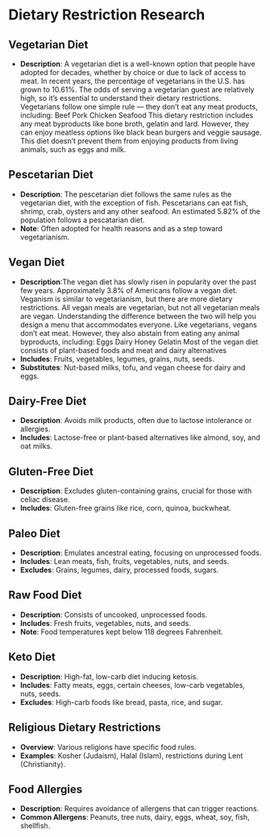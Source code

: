 # Dietary Restriction Research
## Vegetarian Diet
- **Description**: A vegetarian diet is a well-known option that people have adopted for decades, whether by choice or due to lack of access to meat. In recent years, the percentage of vegetarians in the U.S. has grown to 10.61%. The odds of serving a vegetarian guest are relatively high, so it’s essential to understand their dietary restrictions. Vegetarians follow one simple rule — they don’t eat any meat products, including:
Beef
Pork
Chicken
Seafood
This dietary restriction includes any meat byproducts like bone broth, gelatin and lard. However, they can enjoy meatless options like black bean burgers and veggie sausage. This diet doesn’t prevent them from enjoying products from living animals, such as eggs and milk.

## Pescetarian Diet
- **Description**: The pescetarian diet follows the same rules as the vegetarian diet, with the exception of fish. Pescetarians can eat fish, shrimp, crab, oysters and any other seafood. An estimated 5.82% of the population follows a pescatarian diet.
- **Note**: Often adopted for health reasons and as a step toward vegetarianism.

## Vegan Diet
- **Description**:The vegan diet has slowly risen in popularity over the past few years. Approximately 3.8% of Americans follow a vegan diet. Veganism is similar to vegetarianism, but there are more dietary restrictions. All vegan meals are vegetarian, but not all vegetarian meals are vegan. Understanding the difference between the two will help you design a menu that accommodates everyone.
Like vegetarians, vegans don’t eat meat. However, they also abstain from eating any animal byproducts, including:
Eggs
Dairy
Honey
Gelatin
Most of the vegan diet consists of plant-based foods and meat and dairy alternatives
- **Includes**: Fruits, vegetables, legumes, grains, nuts, seeds.
- **Substitutes**: Nut-based milks, tofu, and vegan cheese for dairy and eggs.

## Dairy-Free Diet
- **Description**: Avoids milk products, often due to lactose intolerance or allergies.
- **Includes**: Lactose-free or plant-based alternatives like almond, soy, and oat milks.

## Gluten-Free Diet
- **Description**: Excludes gluten-containing grains, crucial for those with celiac disease.
- **Includes**: Gluten-free grains like rice, corn, quinoa, buckwheat.

## Paleo Diet
- **Description**: Emulates ancestral eating, focusing on unprocessed foods.
- **Includes**: Lean meats, fish, fruits, vegetables, nuts, and seeds.
- **Excludes**: Grains, legumes, dairy, processed foods, sugars.

## Raw Food Diet
- **Description**: Consists of uncooked, unprocessed foods.
- **Includes**: Fresh fruits, vegetables, nuts, and seeds.
- **Note**: Food temperatures kept below 118 degrees Fahrenheit.

## Keto Diet
- **Description**: High-fat, low-carb diet inducing ketosis.
- **Includes**: Fatty meats, eggs, certain cheeses, low-carb vegetables, nuts, seeds.
- **Excludes**: High-carb foods like bread, pasta, rice, and sugar.

## Religious Dietary Restrictions
- **Overview**: Various religions have specific food rules.
- **Examples**: Kosher (Judaism), Halal (Islam), restrictions during Lent (Christianity).

## Food Allergies
- **Description**: Requires avoidance of allergens that can trigger reactions.
- **Common Allergens**: Peanuts, tree nuts, dairy, eggs, wheat, soy, fish, shellfish.
